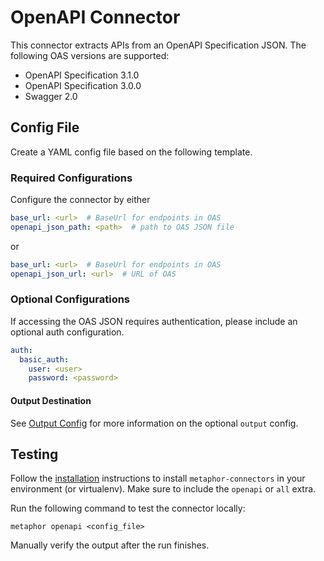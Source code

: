 # OpenAPI Connector

This connector extracts APIs from an OpenAPI Specification JSON. The following OAS versions are supported:

- OpenAPI Specification 3.1.0
- OpenAPI Specification 3.0.0
- Swagger 2.0

## Config File

Create a YAML config file based on the following template.

### Required Configurations

Configure the connector by either

```yaml
base_url: <url>  # BaseUrl for endpoints in OAS
openapi_json_path: <path>  # path to OAS JSON file
```

or

```yaml
base_url: <url>  # BaseUrl for endpoints in OAS
openapi_json_url: <url>  # URL of OAS
```

### Optional Configurations

If accessing the OAS JSON requires authentication, please include an optional auth configuration.

```yaml
auth:
  basic_auth:
    user: <user>
    password: <password>
```

#### Output Destination

See [Output Config](../common/docs/output.md) for more information on the optional `output` config.

## Testing

Follow the [installation](../../README.md) instructions to install `metaphor-connectors` in your environment (or virtualenv). Make sure to include the `openapi` or `all` extra.

Run the following command to test the connector locally:

```shell
metaphor openapi <config_file>
```

Manually verify the output after the run finishes.
